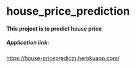 # house_price_prediction

#### This project is to predict house price

##### Application link:
https://house-pricepredictn.herokuapp.com/
